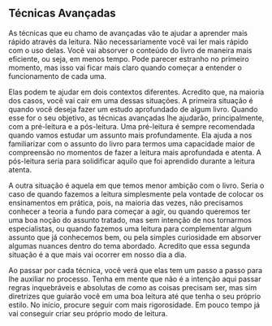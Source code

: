 ## Técnicas Avançadas

As técnicas que eu chamo de avançadas vão te ajudar a aprender mais rápido através da leitura. Não necessariamente você vai ler mais rápido com o uso delas. Você vai absorver o conteúdo do livro de maneira mais eficiente, ou seja, em menos tempo. Pode parecer estranho no primeiro momento, mas isso vai ficar mais claro quando começar a entender o funcionamento de cada uma. 

Elas podem te ajudar em dois contextos diferentes. Acredito que, na maioria dos casos, você vai cair em uma dessas situações. A primeira situação é quando você deseja fazer um estudo aprofundado de algum livro. Quando esse for o seu objetivo, as técnicas avançadas lhe ajudarão, principalmente, com a pré-leitura e a pós-leitura. Uma pré-leitura é sempre recomendada quando vamos estudar um assunto mais profundamente. Ela ajuda a nos familiarizar com o assunto do livro para termos uma capacidade maior de compreensão no momentos de fazer a leitura mais aprofundada e atenta. A pós-leitura seria para solidificar aquilo que foi aprendido durante a leitura atenta.

A outra situação é aquela em que temos menor ambição com o livro. Seria o caso de quando fazemos a leitura simplesmente pela vontade de colocar os ensinamentos em prática, pois, na maioria das vezes, não precisamos conhecer a teoria a fundo para começar a agir, ou quando queremos ter uma boa noção do assunto tratado, mas sem intenção de nos tornarmos especialistas, ou quando fazemos uma leitura para complementar algum assunto que já conhecemos bem, ou pela simples curiosidade em absorver algumas nuances dentro do tema abordado. Acredito que essa segunda situação é a que mais vai ocorrer em nosso dia a dia.

Ao passar por cada técnica, você verá que elas tem um passo a passo para lhe auxiliar no processo. Tenha em mente que não é a intenção aqui passar regras inquebráveis e absolutas de como as coisas precisam ser, mas sim diretrizes que guiarão você em uma boa leitura até que tenha o seu próprio estilo. No início, procure seguir com mais rigorosidade. Em pouco tempo já vai conseguir criar seu próprio modo de leitura.
